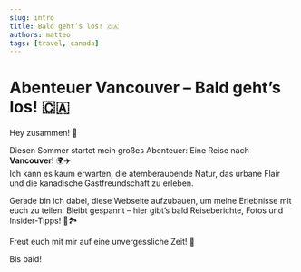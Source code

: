 ```yaml
---
slug: intro
title: Bald geht’s los! 🇨🇦
authors: matteo
tags: [travel, canada]
---
```


# Abenteuer Vancouver – Bald geht’s los! 🇨🇦

Hey zusammen! 👋

Diesen Sommer startet mein großes Abenteuer: Eine Reise nach **Vancouver**! 🌍✈️  
Ich kann es kaum erwarten, die atemberaubende Natur, das urbane Flair und die kanadische Gastfreundschaft zu erleben.

Gerade bin ich dabei, diese Webseite aufzubauen, um meine Erlebnisse mit euch zu teilen. Bleibt gespannt – hier gibt’s bald Reiseberichte, Fotos und Insider-Tipps! 📸🏞️

Freut euch mit mir auf eine unvergessliche Zeit! 🚀

Bis bald!
